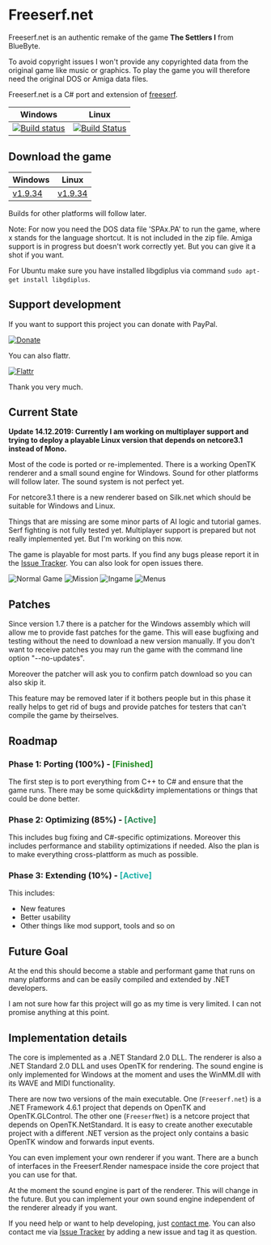 # Freeserf.net

Freeserf.net is an authentic remake of the game **The Settlers I** from BlueByte.

To avoid copyright issues I won't provide any copyrighted data from the original game like music or graphics. To play the game you will therefore need the original DOS or Amiga data files.

Freeserf.net is a C# port and extension of [freeserf](https://github.com/freeserf/freeserf).

| Windows | Linux |
| ---- | ---- |
| [![Build status](https://ci.appveyor.com/api/projects/status/github/pyrdacor/freeserf.net?branch=master&svg=true)](https://ci.appveyor.com/project/Pyrdacor/freeserf-net/history?branch=master) | [![Build Status](https://travis-ci.org/Pyrdacor/freeserf.net.svg?branch=master)](https://travis-ci.org/Pyrdacor/freeserf.net/branches) |

## Download the game

| Windows | Linux |
| ---- | ---- |
| [v1.9.34](https://github.com/Pyrdacor/freeserf.net/releases/download/v1.9.34/Freeserf.net-Windows.zip "Windows v1.9.34") | [v1.9.34](https://github.com/Pyrdacor/freeserf.net/releases/download/1.9.34/Freeserf.net-Linux.tar.gz "Linux v1.9.34") |

Builds for other platforms will follow later.

Note: For now you need the DOS data file 'SPAx.PA' to run the game, where x stands for the language shortcut. It is not included in the zip file. Amiga support is in progress but doesn't work correctly yet. But you can give it a shot if you want.

For Ubuntu make sure you have installed libgdiplus via command `sudo apt-get install libgdiplus`.


## Support development

If you want to support this project you can donate with PayPal.

[![Donate](https://img.shields.io/badge/Donate-PayPal-green.svg)](https://www.paypal.com/cgi-bin/webscr?cmd=_s-xclick&hosted_button_id=76DV5MK5GNEMS&source=url)

You can also flattr.

[![Flattr](http://api.flattr.com/button/flattr-badge-large.png)](https://flattr.com/submit/auto?user_id=Pyrdacor&url=https://github.com/Pyrdacor/freeserf.net&title=Freeserf.net&language=C#&tags=github&category=software)

Thank you very much.


## Current State

**Update 14.12.2019: Currently I am working on multiplayer support and trying to deploy a playable Linux version that depends on netcore3.1 instead of Mono.**

Most of the code is ported or re-implemented. There is a working OpenTK renderer and a small sound engine for Windows. Sound for other platforms will follow later. The sound system is not perfect yet.

For netcore3.1 there is a new renderer based on Silk.net which should be suitable for Windows and Linux.

Things that are missing are some minor parts of AI logic and tutorial games. Serf fighting is not fully tested yet.
Multiplayer support is prepared but not really implemented yet. But I'm working on this now.

The game is playable for most parts. If you find any bugs please report it in the [Issue Tracker](https://github.com/Pyrdacor/freeserf.net/issues). You can also look for open issues there.

![Normal Game](https://github.com/Pyrdacor/freeserf.net/raw/master/images/Settlers_1.png "Start a normal game")
![Mission](https://github.com/Pyrdacor/freeserf.net/raw/master/images/Settlers_2.png "Start a mission")
![Ingame](https://github.com/Pyrdacor/freeserf.net/raw/master/images/Settlers_3.png "Build your settlement")
![Menus](https://github.com/Pyrdacor/freeserf.net/raw/master/images/Settlers_4.png "Change settings")


## Patches

Since version 1.7 there is a patcher for the Windows assembly which will allow me to provide fast patches for the game. This will ease bugfixing and testing without the need to download a new version manually. If you don't want to receive patches you may run the game with the command line option "--no-updates".

Moreover the patcher will ask you to confirm patch download so you can also skip it.

This feature may be removed later if it bothers people but in this phase it really helps to get rid of bugs and provide patches for testers that can't compile the game by theirselves.


## Roadmap

### Phase 1: Porting (100%) - <span style="color:forestgreen">[Finished]</span>

The first step is to port everything from C++ to C# and ensure that the game runs.
There may be some quick&dirty implementations or things that could be done better.

### Phase 2: Optimizing (85%) - <span style="color:seagreen">[Active]</span>

This includes bug fixing and C#-specific optimizations.
Moreover this includes performance and stability optimizations if needed.
Also the plan is to make everything cross-plattform as much as possible.

### Phase 3: Extending (10%) - <span style="color:lightseagreen">[Active]</span>

This includes:

- New features
- Better usability
- Other things like mod support, tools and so on


## Future Goal

At the end this should become a stable and performant game that runs on many platforms and can be easily compiled and extended by .NET developers.

I am not sure how far this project will go as my time is very limited. I can not promise anything at this point.


## Implementation details

The core is implemented as a .NET Standard 2.0 DLL. The renderer is also a .NET Standard 2.0 DLL and uses OpenTK for rendering. The sound engine is only implemented for Windows at the moment and uses the WinMM.dll with its WAVE and MIDI functionality.

There are now two versions of the main executable. One (`Freeserf.net`) is a .NET Framework 4.6.1 project that depends on OpenTK and OpenTK.GLControl. The other one (`FreeserfNet`) is a netcore project that depends on OpenTK.NetStandard. It is easy to create another executable project with a different .NET version as the project only contains a basic OpenTK window and forwards input events.

You can even implement your own renderer if you want. There are a bunch of interfaces in the Freeserf.Render namespace inside the core project that you can use for that.

At the moment the sound engine is part of the renderer. This will change in the future. But you can implement your own sound engine independent of the renderer already if you want.

If you need help or want to help developing, just [contact me](mailto:trobt@web.de). You can also contact me via [Issue Tracker](https://github.com/Pyrdacor/freeserf.net/issues) by adding a new issue and tag it as question.
